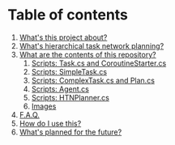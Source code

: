 # Table of contents

1. [What's this project about?](https://github.com/KrylovBoris/Hierarchical-Task-Network-planner-for-Unity/blob/master/documentation/project-overview.md)
1. [What's hierarchical task network planning?](https://github.com/KrylovBoris/Hierarchical-Task-Network-planner-for-Unity/blob/master/documentation/htn-overview.md)
1. [What are the contents of this repository?]()
   1. [Scripts: Task.cs and CoroutineStarter.cs](https://github.com/KrylovBoris/Hierarchical-Task-Network-planner-for-Unity/blob/master/documentation/tasks.md)
   1. [Scripts: SimpleTask.cs](https://github.com/KrylovBoris/Hierarchical-Task-Network-planner-for-Unity/blob/master/documentation/simple-tasks.md)
   1. [Scripts: ComplexTask.cs and Plan.cs](https://github.com/KrylovBoris/Hierarchical-Task-Network-planner-for-Unity/blob/master/documentation/compound-tasks.md)
   1. [Scripts: Agent.cs]()
   1. [Scripts: HTNPlanner.cs](https://github.com/KrylovBoris/Hierarchical-Task-Network-planner-for-Unity/blob/master/documentation/planner.md)
   1. [Images](https://github.com/KrylovBoris/Hierarchical-Task-Network-planner-for-Unity/blob/master/documentation/images.md)
1. [F.A.Q.](https://github.com/KrylovBoris/Hierarchical-Task-Network-planner-for-Unity/blob/master/documentation/faq.md)
1. [How do I use this?](https://github.com/KrylovBoris/Hierarchical-Task-Network-planner-for-Unity/blob/master/documentation/integration-in-unity-project.md)
1. [What's planned for the future?](https://github.com/KrylovBoris/Hierarchical-Task-Network-planner-for-Unity/blob/master/documentation/future.md)
